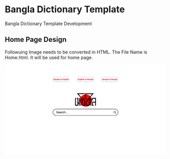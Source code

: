 # Bangla Dictionary Template
Bangla Dictionary Template Development 

## Home Page  Design 
Followuing Image needs to be converted in HTML. The File Name is Home.html. It will be used for home page. 

![Home Page Design](https://github.com/aouwalitshikkha/bangla-dictionary/blob/main/Home-page.jpg)

